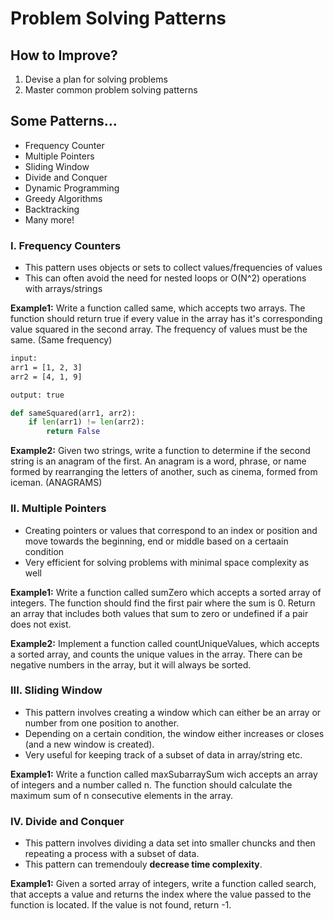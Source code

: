 # Problem Solving Patterns

## How to Improve?
1. Devise a plan for solving problems
2. Master common problem solving patterns

## Some Patterns...
* Frequency Counter
* Multiple Pointers
* Sliding Window
* Divide and Conquer
* Dynamic Programming
* Greedy Algorithms
* Backtracking
* Many more!

### I. Frequency Counters
* This pattern uses objects or sets to collect values/frequencies of values
* This can often avoid the need for nested loops or O(N^2) operations with arrays/strings

**Example1:** Write a function called same, which accepts two arrays. The function should return true if every value in the array has it's corresponding value squared in the second array. The frequency of values must be the same. (Same frequency)

```txt
input:
arr1 = [1, 2, 3]
arr2 = [4, 1, 9]

output: true
```

```py
def sameSquared(arr1, arr2):
    if len(arr1) != len(arr2):
        return False
```

**Example2:** Given two strings, write a function to determine if the second string is an anagram of the first. An anagram is a word, phrase, or name formed by rearranging the letters of another, such as cinema, formed from iceman. (ANAGRAMS)

### II. Multiple Pointers
* Creating pointers or values that correspond to an index or position and move towards the beginning, end or middle based on a certaain condition
* Very efficient for solving problems with minimal space complexity as well

**Example1:** Write a function called sumZero which accepts a sorted array of integers. The function should find the first pair where the sum is 0. Return an array that includes both values that sum to zero or undefined if a pair does not exist.

**Example2:** Implement a function called countUniqueValues, which accepts a sorted array, and counts the unique values in the array. There can be negative numbers in the array, but it will always be sorted.

### III. Sliding Window
* This pattern involves creating a window which can either be an array or number from one position to another.
* Depending on a certain condition, the window either increases or closes (and a new window is created).
* Very useful for keeping track of a subset of data in array/string etc.

**Example1:** Write a function called maxSubarraySum wich accepts an array of integers and a number called n. The function should calculate the maximum sum of n consecutive elements in the array.

### IV. Divide and Conquer
* This pattern involves dividing a data set into smaller chuncks and then repeating a process with a subset of data.
* This pattern can tremendouly **decrease time complexity**.

**Example1:** Given a sorted array of integers, write a function called search, that accepts a value and returns the index where the value passed to the function is located. If the value is not found, return -1.
